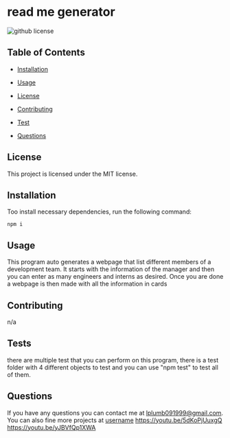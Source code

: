 # read me generator
![github license](https://img.shields.io/badge/license-MIT-blue.png)

## Table of Contents

* [Installation](#installation)

* [Usage](#usage)

* [License](#license)

* [Contributing](#contributing)

* [Test](#test)

* [Questions](#questions)

## License
  This project is licensed under the MIT license.
    

## Installation
Too install necessary dependencies, run the following command:

~~~
npm i
~~~

## Usage

This program auto generates a webpage that list different members of a development team. It starts with the information of the manager and then you can enter as many engineers and interns as desired. Once you are done a webpage is then made with all the information in cards

## Contributing
n/a

## Tests

there are multiple test that you can perform on this program, there is a test folder with 4 different objects to test and you can use "npm test" to test all of them.

## Questions

If you have any questions you can contact me at lplumb091999@gmail.com. You can also fine more projects at [username](https://github.com/lplumb)
https://youtu.be/5dKoPjUuxgQ
https://youtu.be/yJBVfQp1XWA
